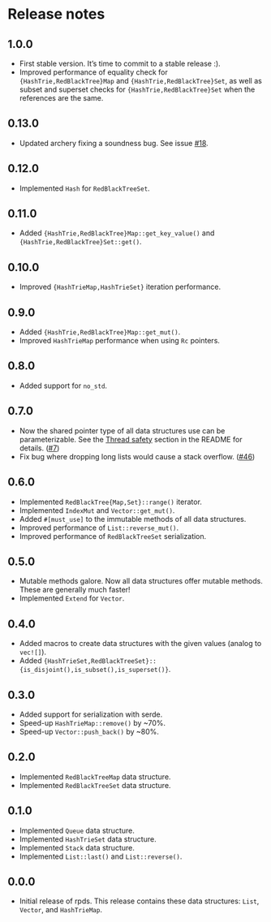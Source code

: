 # Release notes

## 1.0.0

* First stable version.  It’s time to commit to a stable release :).
* Improved performance of equality check for `{HashTrie,RedBlackTree}Map` and `{HashTrie,RedBlackTree}Set`, as well as
  subset and superset checks for `{HashTrie,RedBlackTree}Set` when the references are the same.

## 0.13.0

* Updated archery fixing a soundness bug.  See issue [#18](https://github.com/orium/archery/issues/18).

## 0.12.0

* Implemented `Hash` for `RedBlackTreeSet`.

## 0.11.0

* Added `{HashTrie,RedBlackTree}Map::get_key_value()` and `{HashTrie,RedBlackTree}Set::get()`.

## 0.10.0

* Improved `{HashTrieMap,HashTrieSet}` iteration performance.

## 0.9.0

* Added `{HashTrie,RedBlackTree}Map::get_mut()`.
* Improved `HashTrieMap` performance when using `Rc` pointers.

## 0.8.0

* Added support for `no_std`.

## 0.7.0

* Now the shared pointer type of all data structures use can be parameterizable.  See the
  [Thread safety](./README.md#thread-safety) section in the README for details.
  ([#7](https://github.com/orium/rpds/issues/7))
* Fix bug where dropping long lists would cause a stack overflow.  ([#46](https://github.com/orium/rpds/issues/46))

## 0.6.0

* Implemented `RedBlackTree{Map,Set}::range()` iterator.
* Implemented `IndexMut` and `Vector::get_mut()`.
* Added `#[must_use]` to the immutable methods of all data structures.
* Improved performance of `List::reverse_mut()`.
* Improved performance of `RedBlackTreeSet` serialization.

## 0.5.0

* Mutable methods galore.  Now all data structures offer mutable methods.  These are generally much faster!
* Implemented `Extend` for `Vector`.

## 0.4.0

* Added macros to create data structures with the given values (analog to `vec![]`).
* Added `{HashTrieSet,RedBlackTreeSet}::{is_disjoint(),is_subset(),is_superset()}`.

## 0.3.0
 
* Added support for serialization with serde.
* Speed-up `HashTrieMap::remove()` by ~70%.
* Speed-up `Vector::push_back()` by ~80%.

## 0.2.0

* Implemented `RedBlackTreeMap` data structure.
* Implemented `RedBlackTreeSet` data structure.

## 0.1.0

* Implemented `Queue` data structure.
* Implemented `HashTrieSet` data structure.
* Implemented `Stack` data structure.
* Implemented `List::last()` and `List::reverse()`.

## 0.0.0

* Initial release of rpds.  This release contains these data structures: `List`, `Vector`, and `HashTrieMap`.
